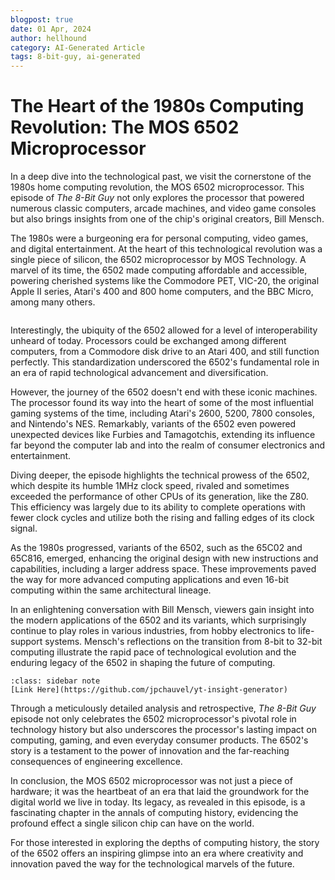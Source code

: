 ```yaml
---
blogpost: true
date: 01 Apr, 2024
author: hellhound
category: AI-Generated Article
tags: 8-bit-guy, ai-generated
---
```


# The Heart of the 1980s Computing Revolution: The MOS 6502 Microprocessor

In a deep dive into the technological past, we visit the cornerstone of the 1980s
home computing revolution, the MOS 6502 microprocessor. This episode of *The
8-Bit Guy* not only explores the processor that powered numerous classic
computers, arcade machines, and video game consoles but also brings insights
from one of the chip's original creators, Bill Mensch.

The 1980s were a burgeoning era for personal computing, video games, and
digital entertainment. At the heart of this technological revolution was a
single piece of silicon, the 6502 microprocessor by MOS Technology. A marvel of
its time, the 6502 made computing affordable and accessible, powering cherished
systems like the Commodore PET, VIC-20, the original Apple II series, Atari's
400 and 800 home computers, and the BBC Micro, among many others.

```{youtube} acUH4lWe2NQ
```

Interestingly, the ubiquity of the 6502 allowed for a level of
interoperability unheard of today. Processors could be exchanged among
different computers, from a Commodore disk drive to an Atari 400, and still
function perfectly. This standardization underscored the 6502's fundamental role
in an era of rapid technological advancement and diversification.

However, the journey of the 6502 doesn't end with these iconic machines. The
processor found its way into the heart of some of the most influential gaming
systems of the time, including Atari's 2600, 5200, 7800 consoles, and Nintendo's
NES. Remarkably, variants of the 6502 even powered unexpected devices like
Furbies and Tamagotchis, extending its influence far beyond the computer lab and
into the realm of consumer electronics and entertainment.

Diving deeper, the episode highlights the technical prowess of the 6502, which
despite its humble 1MHz clock speed, rivaled and sometimes exceeded the
performance of other CPUs of its generation, like the Z80. This efficiency was
largely due to its ability to complete operations with fewer clock cycles and
utilize both the rising and falling edges of its clock signal.

As the 1980s progressed, variants of the 6502, such as the 65C02 and 65C816,
emerged, enhancing the original design with new instructions and capabilities,
including a larger address space. These improvements paved the way for more
advanced computing applications and even 16-bit computing within the same
architectural lineage.

In an enlightening conversation with Bill Mensch, viewers gain insight into the
modern applications of the 6502 and its variants, which surprisingly continue to
play roles in various industries, from hobby electronics to life-support
systems. Mensch's reflections on the transition from 8-bit to 32-bit computing
illustrate the rapid pace of technological evolution and the enduring legacy of
the 6502 in shaping the future of computing.

```{admonition} YouTube Insight Generator Repository
:class: sidebar note
[Link Here](https://github.com/jpchauvel/yt-insight-generator)
```

Through a meticulously detailed analysis and retrospective, *The 8-Bit Guy*
episode not only celebrates the 6502 microprocessor's pivotal role in
technology history but also underscores the processor's lasting impact on
computing, gaming, and even everyday consumer products. The 6502's story is a
testament to the power of innovation and the far-reaching consequences of
engineering excellence.

In conclusion, the MOS 6502 microprocessor was not just a piece of hardware;
it was the heartbeat of an era that laid the groundwork for the digital world we
live in today. Its legacy, as revealed in this episode, is a fascinating chapter
in the annals of computing history, evidencing the profound effect a single
silicon chip can have on the world.

For those interested in exploring the depths of computing history, the
story of the 6502 offers an inspiring glimpse into an era where creativity and
innovation paved the way for the technological marvels of the future.
